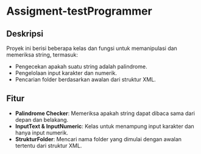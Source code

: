 # Assigment-testProgrammer

## Deskripsi
Proyek ini berisi beberapa kelas dan fungsi untuk memanipulasi dan memeriksa string, termasuk:
- Pengecekan apakah suatu string adalah palindrome.
- Pengelolaan input karakter dan numerik.
- Pencarian folder berdasarkan awalan dari struktur XML.

## Fitur
- **Palindrome Checker**: Memeriksa apakah string dapat dibaca sama dari depan dan belakang.
- **InputText & InputNumeric**: Kelas untuk menampung input karakter dan hanya input numerik.
- **StrukturFolder**: Mencari nama folder yang dimulai dengan awalan tertentu dari struktur XML.
